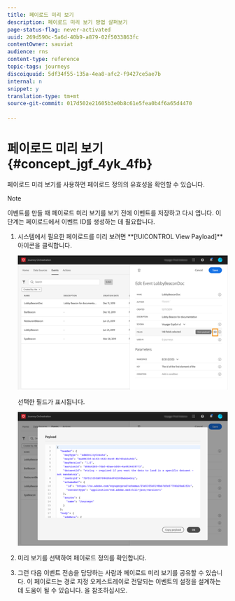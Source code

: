 ```yaml
---
title: 페이로드 미리 보기
description: 페이로드 미리 보기 방법 살펴보기
page-status-flag: never-activated
uuid: 269d590c-5a6d-40b9-a879-02f5033863fc
contentOwner: sauviat
audience: rns
content-type: reference
topic-tags: journeys
discoiquuid: 5df34f55-135a-4ea8-afc2-f9427ce5ae7b
internal: n
snippet: y
translation-type: tm+mt
source-git-commit: 017d502e21605b3e0b8c61e5fea0b4f6a65d4470

---
```




# 페이로드 미리 보기 {#concept_jgf_4yk_4fb}

페이로드 미리 보기를 사용하면 페이로드 정의의 유효성을 확인할 수 있습니다.

>[!NOTE]
>
>이벤트를 만들 때 페이로드 미리 보기를 보기 전에 이벤트를 저장하고 다시 엽니다. 이 단계는 페이로드에서 이벤트 ID를 생성하는 데 필요합니다.

1. 시스템에서 필요한 페이로드를 미리 보려면 **[!UICONTROL View Payload]**아이콘을 클릭합니다.

   ![](../assets/journey13.png)

   선택한 필드가 표시됩니다.

   ![](../assets/journey14.png)

1. 미리 보기를 선택하여 페이로드 정의를 확인합니다.

1. 그런 다음 이벤트 전송을 담당하는 사람과 페이로드 미리 보기를 공유할 수 있습니다. 이 페이로드는 경로 지정 오케스트레이로 전달되는 이벤트의 설정을 설계하는 데 도움이 될 수 있습니다. 을 [](../event/additional-steps-to-send-events-to-journey-orchestration.md)참조하십시오.
